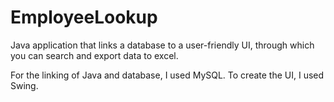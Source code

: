 # EmployeeLookup

Java application that links a database to a user-friendly UI, through which you can search and export data to excel.

For the linking of Java and database, I used MySQL. To create the UI, I used Swing.
